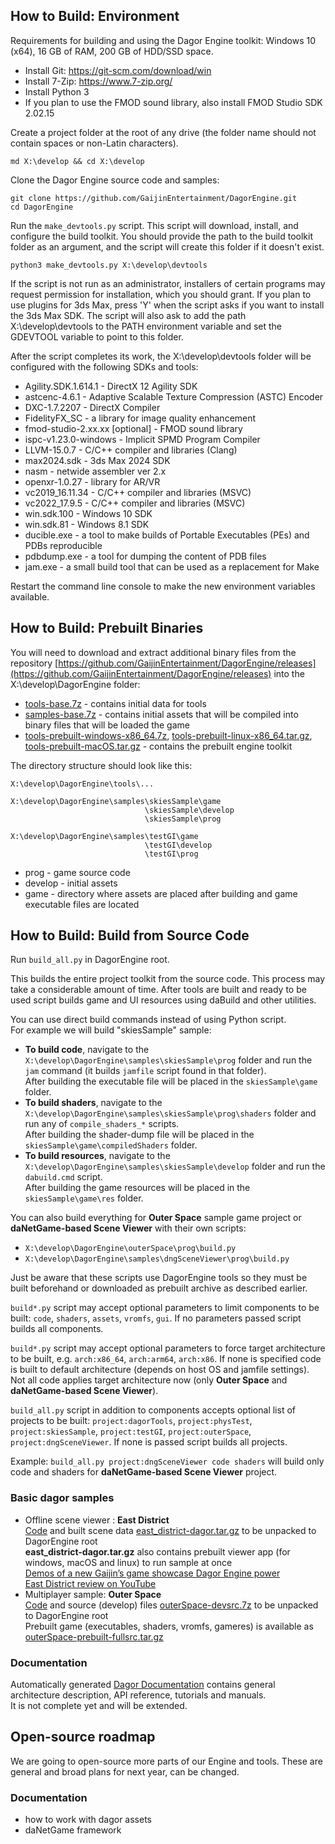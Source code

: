 ## How to Build: Environment
Requirements for building and using the Dagor Engine toolkit: Windows 10 (x64), 16 GB of RAM, 200 GB of HDD/SSD space.

* Install Git: https://git-scm.com/download/win
* Install 7-Zip: https://www.7-zip.org/
* Install Python 3
* If you plan to use the FMOD sound library, also install FMOD Studio SDK 2.02.15

Create a project folder at the root of any drive (the folder name should not contain spaces or non-Latin characters).
```
md X:\develop && cd X:\develop
```

Clone the Dagor Engine source code and samples:
```
git clone https://github.com/GaijinEntertainment/DagorEngine.git
cd DagorEngine
```

Run the `make_devtools.py` script. This script will download, install, and configure the build toolkit. You should provide the path to the build toolkit folder as an argument, and the script will create this folder if it doesn't exist.

```
python3 make_devtools.py X:\develop\devtools
```

If the script is not run as an administrator, installers of certain programs may request permission for installation, which you should grant. If you plan to use plugins for 3ds Max, press 'Y' when the script asks if you want to install the 3ds Max SDK. The script will also ask to add the path X:\develop\devtools to the PATH environment variable and set the GDEVTOOL variable to point to this folder.

After the script completes its work, the X:\develop\devtools folder will be configured with the following SDKs and tools:

* Agility.SDK.1.614.1 - DirectX 12 Agility SDK
* astcenc-4.6.1 - Adaptive Scalable Texture Compression (ASTC) Encoder
* DXC-1.7.2207 - DirectX Compiler
* FidelityFX_SC - a library for image quality enhancement
* fmod-studio-2.xx.xx [optional] - FMOD sound library
* ispc-v1.23.0-windows - Implicit SPMD Program Compiler
* LLVM-15.0.7 - C/C++ compiler and libraries (Clang)
* max2024.sdk - 3ds Max 2024 SDK
* nasm - netwide assembler ver 2.x
* openxr-1.0.27 - library for AR/VR
* vc2019_16.11.34 - C/C++ compiler and libraries (MSVC)
* vc2022_17.9.5 - C/C++ compiler and libraries (MSVC)
* win.sdk.100 - Windows 10 SDK
* win.sdk.81 - Windows 8.1 SDK
* ducible.exe - a tool to make builds of Portable Executables (PEs) and PDBs reproducible
* pdbdump.exe - a tool for dumping the content of PDB files
* jam.exe - a small build tool that can be used as a replacement for Make

Restart the command line console to make the new environment variables available.

## How to Build: Prebuilt Binaries

You will need to download and extract additional binary files from the repository [https://github.com/GaijinEntertainment/DagorEngine/releases](https://github.com/GaijinEntertainment/DagorEngine/releases) into the X:\develop\DagorEngine folder:

* [tools-base.7z](https://dagorenginedata.cdn.gaijin.net/rel-ceec7596681cd53080ae54d5c7f30f8e9a282a80/tools-base.7z) - contains initial data for tools
* [samples-base.7z](https://dagorenginedata.cdn.gaijin.net/rel-ceec7596681cd53080ae54d5c7f30f8e9a282a80/samples-base.7z) - contains initial assets that will be compiled into binary files that will be loaded the game
* [tools-prebuilt-windows-x86_64.7z](https://dagorenginedata.cdn.gaijin.net/rel-ceec7596681cd53080ae54d5c7f30f8e9a282a80/tools-prebuilt-windows-x86_64.7z),
  [tools-prebuilt-linux-x86_64.tar.gz](https://dagorenginedata.cdn.gaijin.net/rel-ceec7596681cd53080ae54d5c7f30f8e9a282a80/tools-prebuilt-linux-x86_64.tar.gz),
  [tools-prebuilt-macOS.tar.gz](https://dagorenginedata.cdn.gaijin.net/rel-ceec7596681cd53080ae54d5c7f30f8e9a282a80/tools-prebuilt-macOS.tar.gz) - contains the prebuilt engine toolkit

The directory structure should look like this:
```
X:\develop\DagorEngine\tools\...

X:\develop\DagorEngine\samples\skiesSample\game
                              \skiesSample\develop
                              \skiesSample\prog

X:\develop\DagorEngine\samples\testGI\game
                              \testGI\develop
                              \testGI\prog
```

* prog - game source code
* develop - initial assets
* game - directory where assets are placed after building and game executable files are located

## How to Build: Build from Source Code

Run `build_all.py` in DagorEngine root.

This builds the entire project toolkit from the source code. This process may take a considerable amount of time.
After tools are built and ready to be used script builds game and UI resources using daBuild and other utilities.

You can use direct build commands instead of using Python script.<br>
For example we will build "skiesSample" sample:<br>
* **To build code**, navigate to the `X:\develop\DagorEngine\samples\skiesSample\prog` folder and run the `jam` command (it builds `jamfile` script found in that folder).<br>After building the executable file will be placed in the `skiesSample\game` folder.<br>
* **To build shaders**, navigate to the `X:\develop\DagorEngine\samples\skiesSample\prog\shaders` folder and run any of `compile_shaders_*` scripts.<br>After building the shader-dump file will be placed in the `skiesSample\game\compiledShaders` folder.<br>
* **To build resources**, navigate to the `X:\develop\DagorEngine\samples\skiesSample\develop` folder and run the `dabuild.cmd` script.<br>After building the game resources will be placed in the `skiesSample\game\res` folder.<br>

You can also build everything for **Outer Space** sample game project or **daNetGame-based Scene Viewer** with their own scripts:<br>
* `X:\develop\DagorEngine\outerSpace\prog\build.py`<br>
* `X:\develop\DagorEngine\samples\dngSceneViewer\prog\build.py`<br>

Just be aware that these scripts use DagorEngine tools so they must be built beforehand or downloaded as prebuilt archive as described earlier.

`build*.py` script may accept optional parameters to limit components to be built:
`code`, `shaders`, `assets`, `vromfs`, `gui`.
If no parameters passed script builds all components.

`build*.py` script may accept optional parameters to force target architecture to be built, e.g. `arch:x86_64`, `arch:arm64`, `arch:x86`.
If none is specified code is built to default architecture (depends on host OS and jamfile settings).
Not all code applies target architecture now (only **Outer Space** and **daNetGame-based Scene Viewer**).

`build_all.py` script in addition to components accepts optional list of projects to be built:
`project:dagorTools`, `project:physTest`, `project:skiesSample`, `project:testGI`, `project:outerSpace`, `project:dngSceneViewer`.
If none is passed script builds all projects.

Example: `build_all.py project:dngSceneViewer code shaders` will build only code and shaders for **daNetGame-based Scene Viewer** project.

### Basic dagor samples

* Offline scene viewer : **East District**<br>
  [Code](https://github.com/GaijinEntertainment/DagorEngine/tree/main/samples/dngSceneViewer/prog) and built scene data [east_district-dagor.tar.gz](https://dagorenginedata.cdn.gaijin.net/rel-ceec7596681cd53080ae54d5c7f30f8e9a282a80/east_district-dagor.tar.gz) to be unpacked to DagorEngine root<br>
  **east_district-dagor.tar.gz** also contains prebuilt viewer app (for windows, macOS and linux) to run sample at once<br>
  [Demos of a new Gaijin’s game showcase Dagor Engine power](https://gaijinent.com/news/demos-of-a-new-gaijins-game-showcase-dagor-engine-power)<br>
  [East District review on YouTube](https://youtu.be/miABl6aekBA)
* Multiplayer sample: **Outer Space**<br>
  [Code](https://github.com/GaijinEntertainment/DagorEngine/tree/main/outerSpace/prog) and source (develop) files [outerSpace-devsrc.7z](https://dagorenginedata.cdn.gaijin.net/rel-ceec7596681cd53080ae54d5c7f30f8e9a282a80/outerSpace-devsrc.7z) to be unpacked to DagorEngine root<br>
  Prebuilt game (executables, shaders, vromfs, gameres) is available as [outerSpace-prebuilt-fullsrc.tar.gz](https://dagorenginedata.cdn.gaijin.net/rel-ceec7596681cd53080ae54d5c7f30f8e9a282a80/outerSpace-prebuilt-fullsrc.tar.gz)

### Documentation
  Automatically generated [Dagor Documentation](https://gaijinentertainment.github.io/DagorEngine/) contains general architecture description, API reference, tutorials and manuals.<br>
  It is not complete yet and will be extended.

## Open-source roadmap

We are going to open-source more parts of our Engine and tools.
These are general and broad plans for next year, can be changed.

### Documentation

* how to work with dagor assets
* daNetGame framework
